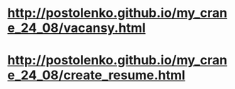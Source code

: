 # http://postolenko.github.io/my_crane_24_08/vacansy.html
# http://postolenko.github.io/my_crane_24_08/create_resume.html